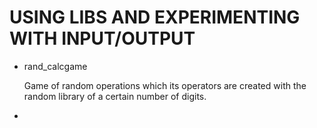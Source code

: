 # USING LIBS AND EXPERIMENTING WITH INPUT/OUTPUT

- rand_calcgame
  
  Game of random operations which its operators are created with the random library of a certain number of digits. 

- 
  
